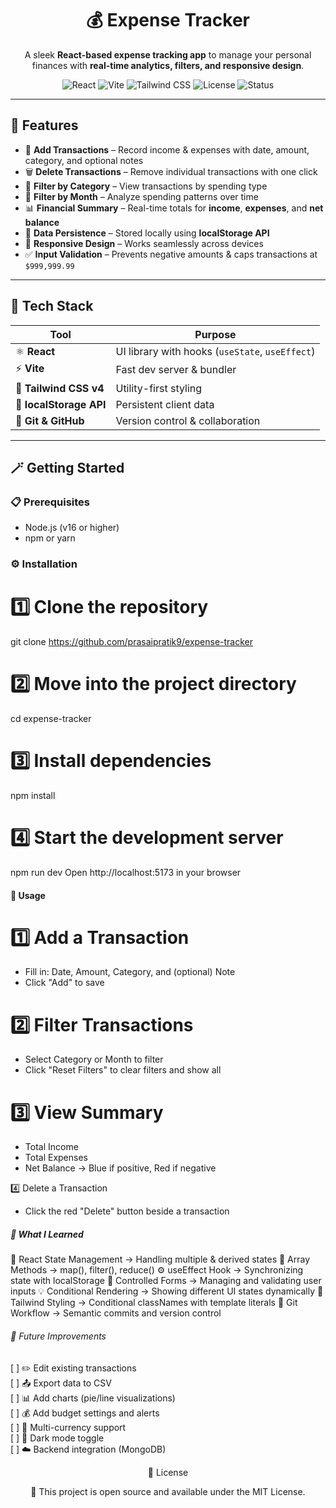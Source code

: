<div align="center">

# 💰 Expense Tracker

A sleek **React-based expense tracking app** to manage your personal finances with **real-time analytics, filters, and responsive design**.

![React](https://img.shields.io/badge/React-20232A?style=for-the-badge&logo=react&logoColor=61DAFB)
![Vite](https://img.shields.io/badge/Vite-646CFF?style=for-the-badge&logo=vite&logoColor=white)
![Tailwind CSS](https://img.shields.io/badge/Tailwind_CSS-38B2AC?style=for-the-badge&logo=tailwind-css&logoColor=white)
![License](https://img.shields.io/badge/License-MIT-green?style=for-the-badge)
![Status](https://img.shields.io/badge/Status-Active-brightgreen?style=for-the-badge)

</div>

---

## 🚀 Features

- 💸 **Add Transactions** – Record income & expenses with date, amount, category, and optional notes  
- 🗑️ **Delete Transactions** – Remove individual transactions with one click  
- 🎯 **Filter by Category** – View transactions by spending type  
- 📅 **Filter by Month** – Analyze spending patterns over time  
- 📊 **Financial Summary** – Real-time totals for **income**, **expenses**, and **net balance**  
- 💾 **Data Persistence** – Stored locally using **localStorage API**  
- 📱 **Responsive Design** – Works seamlessly across devices  
- ✅ **Input Validation** – Prevents negative amounts & caps transactions at `$999,999.99`

---

## 🧰 Tech Stack

| Tool | Purpose |
|------|----------|
| ⚛️ **React** | UI library with hooks (`useState`, `useEffect`) |
| ⚡ **Vite** | Fast dev server & bundler |
| 🎨 **Tailwind CSS v4** | Utility-first styling |
| 💽 **localStorage API** | Persistent client data |
| 🔧 **Git & GitHub** | Version control & collaboration |

---

## 🪄 Getting Started

### 📋 Prerequisites
- Node.js (v16 or higher)
- npm or yarn

### ⚙️ Installation

# 1️⃣ Clone the repository
git clone https://github.com/prasaipratik9/expense-tracker

# 2️⃣ Move into the project directory
cd expense-tracker

# 3️⃣ Install dependencies
npm install

# 4️⃣ Start the development server
npm run dev
Open http://localhost:5173 in your browser

#### 🧭 Usage

# 1️⃣ Add a Transaction
- Fill in: Date, Amount, Category, and (optional) Note
- Click "Add" to save

# 2️⃣ Filter Transactions
- Select Category or Month to filter
- Click "Reset Filters" to clear filters and show all

# 3️⃣ View Summary
- Total Income
- Total Expenses
- Net Balance → Blue if positive, Red if negative

4️⃣ Delete a Transaction
- Click the red "Delete" button beside a transaction

##### 🧠 What I Learned

🧩 React State Management  → Handling multiple & derived states
🔄 Array Methods           → map(), filter(), reduce()
⚙️ useEffect Hook          → Synchronizing state with localStorage
🧾 Controlled Forms        → Managing and validating user inputs
💡 Conditional Rendering   → Showing different UI states dynamically
🎨 Tailwind Styling        → Conditional classNames with template literals
🧭 Git Workflow            → Semantic commits and version control

###### 🌟 Future Improvements

[ ] ✏️ Edit existing transactions  
[ ] 📤 Export data to CSV  
[ ] 📊 Add charts (pie/line visualizations)  
[ ] 💰 Add budget settings and alerts  
[ ] 💱 Multi-currency support  
[ ] 🌙 Dark mode toggle  
[ ] ☁️ Backend integration (MongoDB)


<div align="center">
📜 License

🪪 This project is open source and available under the MIT License.

